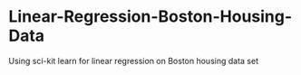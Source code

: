 # Linear-Regression-Boston-Housing-Data
Using sci-kit learn for linear regression on Boston housing data set
